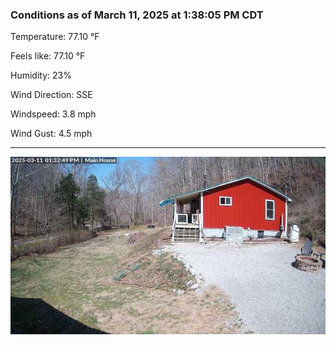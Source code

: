 ### Conditions as of March 11, 2025 at 1:38:05 PM CDT 

Temperature: 77.10 &deg;F

Feels like: 77.10 &deg;F

Humidity: 23%

Wind Direction: SSE

Windspeed: 3.8 mph

Wind Gust: 4.5 mph

---

<img src="./images/latest.jpeg"/>

